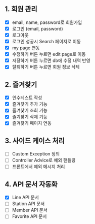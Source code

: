## 1. 회원 관리
- [x] email, name, password로 회원가입
- [x] 로그인 (email, password)
- [x] 로그아웃
- [x] 로그인 성공시 Search 페이지로 이동
- [x] my page 연동
- [x] 수정하기 버튼 누르면 edit page로 이동
- [x] 저장하기 버튼 누르면 db에 수정 내역 반영
- [x] 탈퇴하기 버튼 누르면 회원 정보 삭제

## 2. 즐겨찾기
- [x] 인수테스트 작성
- [x] 즐겨찾기 추가 기능 
- [x] 즐겨찾기 조회 기능
- [x] 즐겨찾기 삭제 기능
- [x] 즐겨찾기 페이지 연동

## 3. 사이드 케이스 처리
- [ ] Custom Exception 정의
- [ ] Controller Advice로 예외 핸들링
- [ ] 프론트에서 예외 메시지 처리

## 4. API 문서 자동화
- [x] Line API 문서
- [ ] Station API 문서
- [ ] Member API 문서
- [ ] Favorite API 문서
